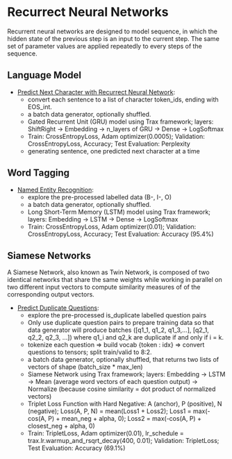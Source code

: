 # Recurrect Neural Networks

Recurrent neural networks are designed to model sequence, in which the hidden state of the previous step is an input to the current step. The same set of parameter values are applied repeatedly to every steps of the sequence.

## Language Model

* [Predict Next Character with Recurrect Neural Network](https://github.com/msfchen/machine_learning/tree/master/recurrentnn/predictnextchar):
  - convert each sentence to a list of character token_ids, ending with EOS_int.
  - a batch data generator, optionally shuffled.
  - Gated Recurrent Unit (GRU) model using Trax framework; layers: ShiftRight -> Embedding -> n_layers of GRU -> Dense -> LogSoftmax
  - Train: CrossEntropyLoss, Adam optimizer(0.0005); Validation: CrossEntropyLoss, Accuracy; Test Evaluation: Perplexity
  - generating sentence, one predicted next character at a time

## Word Tagging

* [Named Entity Recognition](https://github.com/msfchen/machine_learning/tree/master/recurrentnn/ner):
  - explore the pre-processed labelled data (B-, I-, O)
  - a batch data generator, optionally shuffled.
  - Long Short-Term Memory (LSTM) model using Trax framework; layers: Embedding -> LSTM -> Dense -> LogSoftmax
  - Train: CrossEntropyLoss, Adam optimizer(0.01); Validation: CrossEntropyLoss, Accuracy; Test Evaluation: Accuracy (95.4%)

## Siamese Networks

A Siamese Network, also known as Twin Network, is composed of two identical networks that share the same weights while working in parallel on two different input vectors to compute similarity measures of of the corresponding output vectors.

* [Predict Duplicate Questions](https://github.com/msfchen/machine_learning/tree/master/recurrentnn/predictdupquests):
  - explore the pre-processed is_duplicate labelled question pairs
  - Only use duplicate question pairs to prepare training data so that data generator will produce batches ([q1_1, q1_2, q1_3,...], [q2_1, q2_2, q2_3, ...]) where q1_i and q2_k are duplicate if and only if i = k.
  - tokenize each question => build vocab {token : idx} => convert questions to tensors; split train/valid to 8:2.
  - a batch data generator, optionally shuffled, that returns two lists of vectors of shape (batch_size * max_len)
  - Siamese Network using Trax framework; layers: Embedding -> LSTM -> Mean (average word vectors of each question output) -> Normalize (because cosine similarity = dot product of normalized vectors)
  - Triplet Loss Function with Hard Negative: A (anchor), P (positive), N (negative); Loss(A, P, N) = mean(Loss1 + Loss2); Loss1 = max(-cos(A, P) + mean_neg + alpha, 0); Loss2 = max(-cos(A, P) + closest_neg + alpha, 0)
  - Train: TripletLoss, Adam optimizer(0.01), lr_schedule = trax.lr.warmup_and_rsqrt_decay(400, 0.01); Validation: TripletLoss; Test Evaluation: Accuracy (69.1%)